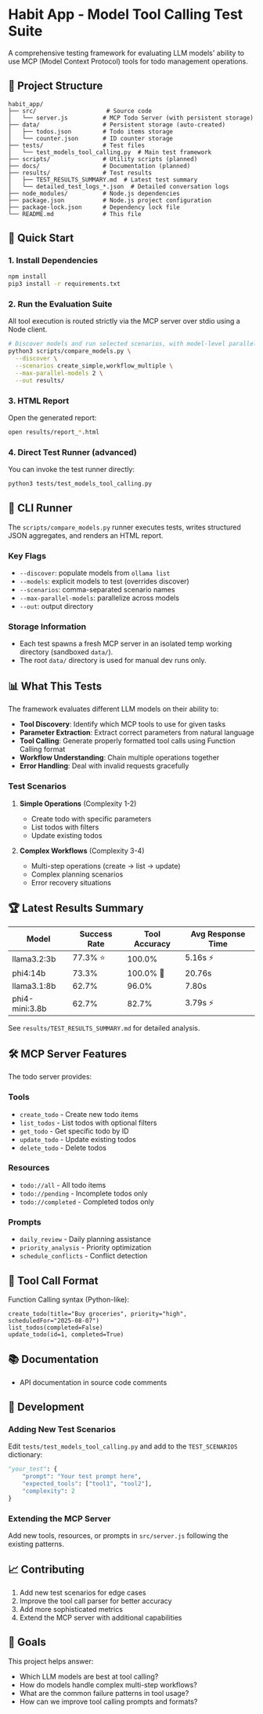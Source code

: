 # Habit App - Model Tool Calling Test Suite

A comprehensive testing framework for evaluating LLM models' ability to use MCP (Model Context Protocol) tools for todo management operations.

## 📁 Project Structure

```
habit_app/
├── src/                    # Source code
│   └── server.js          # MCP Todo Server (with persistent storage)
├── data/                  # Persistent storage (auto-created)
│   ├── todos.json         # Todo items storage
│   └── counter.json       # ID counter storage
├── tests/                 # Test files
│   └── test_models_tool_calling.py  # Main test framework
├── scripts/               # Utility scripts (planned)
├── docs/                  # Documentation (planned)
├── results/               # Test results
│   ├── TEST_RESULTS_SUMMARY.md  # Latest test summary
│   └── detailed_test_logs_*.json  # Detailed conversation logs
├── node_modules/          # Node.js dependencies
├── package.json           # Node.js project configuration
├── package-lock.json      # Dependency lock file
└── README.md              # This file
```

## 🚀 Quick Start

### 1. Install Dependencies
```bash
npm install
pip3 install -r requirements.txt
```

### 2. Run the Evaluation Suite
All tool execution is routed strictly via the MCP server over stdio using a Node client.

```bash
# Discover models and run selected scenarios, with model-level parallelism
python3 scripts/compare_models.py \
  --discover \
  --scenarios create_simple,workflow_multiple \
  --max-parallel-models 2 \
  --out results/
```

### 3. HTML Report
Open the generated report:

```bash
open results/report_*.html
```

### 4. Direct Test Runner (advanced)
You can invoke the test runner directly:

```bash
python3 tests/test_models_tool_calling.py
```

## 🧰 CLI Runner

The `scripts/compare_models.py` runner executes tests, writes structured JSON aggregates, and renders an HTML report.

### Key Flags
- `--discover`: populate models from `ollama list`
- `--models`: explicit models to test (overrides discover)
- `--scenarios`: comma-separated scenario names
- `--max-parallel-models`: parallelize across models
- `--out`: output directory

### Storage Information
- Each test spawns a fresh MCP server in an isolated temp working directory (sandboxed `data/`).
- The root `data/` directory is used for manual dev runs only.

## 📊 What This Tests

The framework evaluates different LLM models on their ability to:

- **Tool Discovery**: Identify which MCP tools to use for given tasks
- **Parameter Extraction**: Extract correct parameters from natural language
- **Tool Calling**: Generate properly formatted tool calls using Function Calling format
- **Workflow Understanding**: Chain multiple operations together
- **Error Handling**: Deal with invalid requests gracefully

### Test Scenarios

1. **Simple Operations** (Complexity 1-2)
   - Create todo with specific parameters
   - List todos with filters
   - Update existing todos

2. **Complex Workflows** (Complexity 3-4)
   - Multi-step operations (create → list → update)
   - Complex planning scenarios
   - Error recovery situations

## 🏆 Latest Results Summary

| Model | Success Rate | Tool Accuracy | Avg Response Time |
|-------|-------------|---------------|-------------------|
| llama3.2:3b | 77.3% ⭐ | 100.0% | 5.16s ⚡ |
| phi4:14b | 73.3% | 100.0% 🎯 | 20.76s |
| llama3.1:8b | 62.7% | 96.0% | 7.80s |
| phi4-mini:3.8b | 62.7% | 82.7% | 3.79s ⚡ |

See `results/TEST_RESULTS_SUMMARY.md` for detailed analysis.

## 🛠 MCP Server Features

The todo server provides:

### Tools
- `create_todo` - Create new todo items
- `list_todos` - List todos with optional filters
- `get_todo` - Get specific todo by ID
- `update_todo` - Update existing todos
- `delete_todo` - Delete todos

### Resources
- `todo://all` - All todo items
- `todo://pending` - Incomplete todos only
- `todo://completed` - Completed todos only

### Prompts
- `daily_review` - Daily planning assistance
- `priority_analysis` - Priority optimization
- `schedule_conflicts` - Conflict detection

## 🧪 Tool Call Format

Function Calling syntax (Python-like):

```text
create_todo(title="Buy groceries", priority="high", scheduledFor="2025-08-07")
list_todos(completed=False)
update_todo(id=1, completed=True)
```

## 📚 Documentation

- API documentation in source code comments

## 🔧 Development

### Adding New Test Scenarios

Edit `tests/test_models_tool_calling.py` and add to the `TEST_SCENARIOS` dictionary:

```python
"your_test": {
    "prompt": "Your test prompt here",
    "expected_tools": ["tool1", "tool2"],
    "complexity": 2
}
```

### Extending the MCP Server

Add new tools, resources, or prompts in `src/server.js` following the existing patterns.

## 📈 Contributing

1. Add new test scenarios for edge cases
2. Improve the tool call parser for better accuracy
3. Add more sophisticated metrics
4. Extend the MCP server with additional capabilities

## 🎯 Goals

This project helps answer:
- Which LLM models are best at tool calling?
- How do models handle complex multi-step workflows?
- What are the common failure patterns in tool usage?
- How can we improve tool calling prompts and formats?
